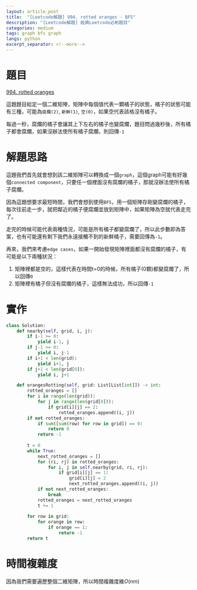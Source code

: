 ```yaml
---
layout: article_post
title:  "[Leetcode解題] 994. rotted oranges - BFS"
description: "[Leetcode解題] 經典Leetcode必刷題目"
categories: medium
tags: graph bfs graph
langs: python
excerpt_separator: <!--more-->
---
```


# 題目
[994. rotted oranges](https://leetcode.com/problems/rotting-oranges/)

這題題目給定一個二維矩陣，矩陣中每個值代表一顆橘子的狀態，橘子的狀態可能有三種，可能為`腐爛(2)`, `新鮮(1)`, `空(0)`，如果空代表該格沒有橘子。

每過一秒，腐爛的橘子會讓其上下左右的橘子也變腐爛，題目問過幾秒後，所有橘子都會腐爛，如果沒辦法使所有橘子腐爛，則回傳`-1`

<!--more-->

# 解題思路

這題我們首先就會想到該二維矩陣可以轉換成一個`graph`，這個graph可能有好幾個`connected component`，只要任一個裡面沒有腐爛的橘子，那就沒辦法使所有橘子腐爛。

因為這題想要求最短時間，我們會想到使用`BFS`，用一個矩陣存剛變腐爛的橘子，每次往前走一步，就把鄰近的橘子便腐爛並放到矩陣中，如果矩陣為空就代表走完了。

走完的時候可能代表兩種情況，可能是所有橘子都變腐爛了，所以此步數即為答案，也有可能還有剩下我們永遠接觸不到的新鮮橘子，需要回傳為`-1`。

再來，我們來考慮`edge cases`，如果一開始發現矩陣裡面都沒有腐爛的橘子，有可能是以下兩種狀況：

1. 矩陣裡都是空的，這樣代表在時間t=0的時候，所有橘子(0顆)都變腐爛了，所以回傳`0`
2. 矩陣裡有橘子但沒有腐爛的橘子，這樣無法成功，所以回傳`-1`

# 實作
```python
class Solution:
    def nearby(self, grid, i, j):
        if i-1 >= 0:
            yield i-1, j
        if j-1 >= 0:
            yield i, j-1
        if i+1 < len(grid):
            yield i+1, j
        if j+1 < len(grid[0]):
            yield i, j+1

    def orangesRotting(self, grid: List[List[int]]) -> int:
        rotted_oranges = []
        for i in range(len(grid)):
            for j in range(len(grid[0])):
                if grid[i][j] == 2:
                    rotted_oranges.append((i, j))
        if not rotted_oranges:
            if sum([sum(row) for row in grid]) == 0:
                return 0
            return -1
        
        t = 0
        while True:
            next_rotted_oranges = []
            for (ri, rj) in rotted_oranges:
                for i, j in self.nearby(grid, ri, rj):
                    if grid[i][j] == 1:
                        grid[i][j] = 2
                        next_rotted_oranges.append((i, j))
            if not next_rotted_oranges:
                break
            rotted_oranges = next_rotted_oranges
            t += 1
        
        for row in grid:
            for orange in row:
                if orange == 1:
                    return -1
        return t
```

# 時間複雜度

因為我們需要遍歷整個二維矩陣，所以時間複雜度維$O(nm)$
